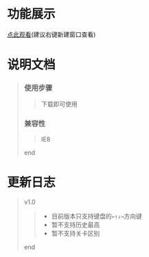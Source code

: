 # 功能展示
[点此观看](https://quiethear.github.io/tetris/index.html "俄罗斯方块")(建议右键新建窗口查看)
# 说明文档
> ### 使用步骤
>> 下载即可使用
> ### 兼容性
>> IE8
>
> end
# 更新日志
> v1.0
>> * 目前版本只支持键盘的`←↑↓→`方向键
>> * 暂不支持历史最高
>> * 暂不支持关卡区别
>
> end
